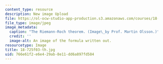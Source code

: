 ```yaml
---
content_type: resource
description: New image Upload
file: https://ol-ocw-studio-app-production.s3.amazonaws.com/courses/18-725-algebraic-geometry-fall-2003/766e61f2e6e429ab8e11dd6a897fd584_18-725f03-th.jpg
file_type: image/jpeg
image_metadata:
  caption: "The Riemann-Roch theorem. (Image\_by Prof. Martin Olsson.)"
  credit: ''
  image-alt: An image of the formula written out.
resourcetype: Image
title: 18-725f03-th.jpg
uid: 766e61f2-e6e4-29ab-8e11-dd6a897fd584
---
```

